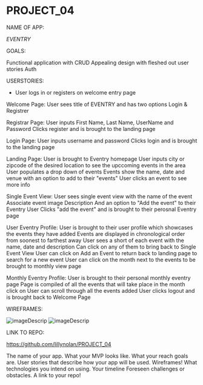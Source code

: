 # PROJECT_04

NAME OF APP: 


*EVENTRY*

GOALS: 

Functional application with CRUD
Appealing design with fleshed out user stories
Auth

USERSTORIES: 
* User logs in or registers on welcome entry page

Welcome Page:
User sees title of EVENTRY and has two options Login & Registrer 

Registrar Page:
User inputs First Name, Last Name, UserName and Password
Clicks register and is brought to the landing page

Login Page:
User inputs username and password 
Clicks login and is brought to the landing page

Landing Page:
User is brought to Eventry homepage
User inputs city or zipcode of the desired location to see the upccoming events in the area 
User populates a drop down of events
Events show the name, date and venue with an option to add to their "events"
User clicks an event to see more info

Single Event View:
User sees single event view with the name of the event
Associate event image
Description 
And an option to "Add the event" to their Eventry
User Clicks "add the event" and is brought to their perosnal Eventry page

User Eventry Profile: 
User is brought to their user profile which showcases the events they have added
Events are displayed in chronological order from soonest to farthest away
User sees a short of each event with the name, date and description
Can click on any of them to bring back to Single Event View 
User can click on Add an Event to return back to landing page to search for a new event
User can click on the month next to the events to be brought to monthly view page

Monthly Eventry Profile: 
User is brought to their personal monthly eventry page
Page is compiled of all the events that will take place in the month click on
User can scroll through all the events added 
User clicks logout and is brought back to Welcome Page 


WIREFRAMES:


![imageDescrip](https://i.imgur.com/e3Tr92M.jpg)
![imageDescrip](https://i.imgur.com/aqrqCBc.jpg)


LINK TO REPO:

https://github.com/lillynolan/PROJECT_04


The name of your app.
What your MVP looks like.
What your reach goals are.
User stories that describe how your app will be used.
Wireframes!
What technologies you intend on using.
Your timeline
Foreseen challenges or obstacles.
A link to your repo!
